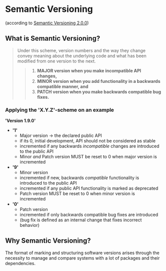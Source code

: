 # **Semantic Versioning**
(according to [Semantic Versioning 2.0.0](https://semver.org/))

## **What is Semantic Versioning?**

> Under this scheme, version numbers and the way they change convey meaning about the underlying code and
what has been modified from one version to the next.
>
> > 1. **MAJOR version when you make incompatible API changes,** 
> > 2. **MINOR version when you add functionality in a backwards compatible manner, and**
> > 3. **PATCH version when you make backwards compatible bug fixes.**

### **Applying the 'X.Y.Z'-scheme on an example**

**'Version 1.9.0'**

- **'1'**
  - Major version -> the declared public API
  - if its 0, initial development, API should not be considered as stable
  - incremented if any backwards _incompatible_ changes are introduced to the public API
  - Minor _and_ Patch version MUST be reset to 0 when major version is incremented
- **'9'**
  - Minor version
  - incremented if new, backwards _compatible_ functionality is introduced to the public API
  - incremented if any public API functionality is marked as deprecated
  - Patch version MUST be reset to 0 when minor version is incremented
- **'0'**
  - Patch version
  - incremented if only backwards compatible bug fixes are introduced
  - (bug fix is defined as an internal change that fixes incorrect behavior)
   
## **Why Semantic Versioning?**

The format of marking and structuring software versions arises through the necessity to manage and compare
systems with a lot of packages and their dependencies.
